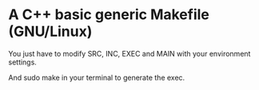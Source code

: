 # A C++ basic generic Makefile (GNU/Linux)


You just have to modify SRC, INC, EXEC and MAIN with your environment settings.

And sudo make in your terminal to generate the exec.


